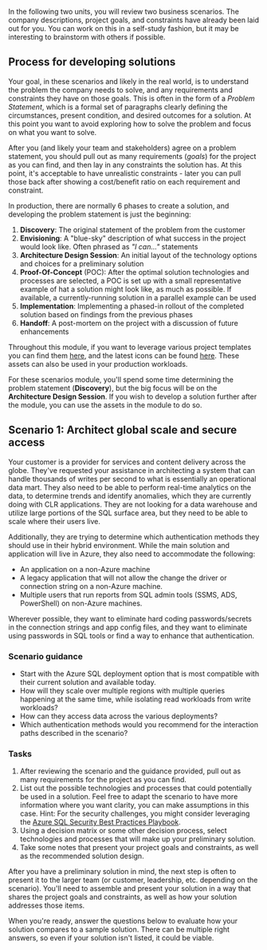 In the following two units, you will review two business scenarios. The company descriptions, project goals, and constraints have already been laid out for you. You can work on this in a self-study fashion, but it may be interesting to brainstorm with others if possible.

## Process for developing solutions

Your goal, in these scenarios and likely in the real world, is to understand the problem the company needs to solve, and any requirements and constraints they have on those goals. This is often in the form of a *Problem Statement*, which is a formal set of paragraphs clearly defining the circumstances, present condition, and desired outcomes for a solution. At this point you want to avoid exploring how to solve the problem and focus on what you want to solve.

After you (and likely your team and stakeholders) agree on a problem statement, you should pull out as many requirements (*goals*) for the project as you can find, and then lay in any constraints the solution has. At this point, it's acceptable to have unrealistic constraints - later you can pull those back after showing a cost/benefit ratio on each requirement and constraint.  

In production, there are normally 6 phases to create  a solution, and developing the problem statement is just the beginning:

1. **Discovery**: The original statement of the problem from the customer
1. **Envisioning**: A "blue-sky" description of what success in the project would look like. Often phrased as *"I can..."* statements
1. **Architecture Design Session**: An initial layout of the technology options and choices for a preliminary solution
1. **Proof-Of-Concept** (POC): After the optimal solution technologies and processes are selected, a POC is set up with a small representative example of hat a solution might look like, as much as possible. If available, a currently-running solution in a parallel example can be used
1. **Implementation**: Implementing a phased-in rollout of the completed solution based on findings from the previous phases
1. **Handoff**: A post-mortem on the project with a discussion of future enhancements

Throughout this module, if you want to leverage various project templates you can find them [here](https://github.com/microsoft/sqlworkshops/tree/master/ProjectResources?azure-portal=true), and the latest icons can be found [here](https://www.microsoft.com/download/confirmation.aspx?id=41937?azure-portal=true). These assets can also be used in your production workloads.  

For these scenarios module, you'll spend some time determining the problem statement (**Discovery**), but the big focus will be on the **Architecture Design Session**. If you wish to develop a solution further after the module, you can use the assets in the module to do so.

## Scenario 1: Architect global scale and secure access

Your customer is a provider for services and content delivery across the globe. They've requested your assistance in architecting a system that can handle thousands of writes per second to what is essentially an operational data mart. They also need to be able to perform real-time analytics on the data, to determine trends and identify anomalies, which they are currently doing with CLR applications. They are not looking for a data warehouse and utilize large portions of the SQL surface area, but they need to be able to scale where their users live.  

Additionally, they are trying to determine which authentication methods they should use in their hybrid environment. While the main solution and application will live in Azure, they also need to accommodate the following:

- An application on a non-Azure machine
- A legacy application that will not allow the change the driver or connection string on a non-Azure machine.
- Multiple users that run reports from SQL admin tools (SSMS, ADS, PowerShell) on non-Azure machines.

Wherever possible, they want to eliminate hard coding passwords/secrets in the connection strings and app config files, and they want to eliminate using passwords in SQL tools or find a way to enhance that authentication.

### Scenario guidance

- Start with the Azure SQL deployment option that is most compatible with their current solution and available today.
- How will they scale over multiple regions with multiple queries happening at the same time, while isolating read workloads from write workloads?
- How can they access data across the various deployments?
- Which authentication methods would you recommend for the interaction paths described in the scenario?  

### Tasks

1. After reviewing the scenario and the guidance provided, pull out as many requirements for the project as you can find.
1. List out the possible technologies and processes that could potentially be used in a solution. Feel free to adapt the scenario to have more information where you want clarity, you can make assumptions in this case.
    Hint: For the security challenges, you might consider leveraging the [Azure SQL Security Best Practices Playbook](https://docs.microsoft.com/azure/sql-database/sql-database-security-best-practice?azure-portal=true).  
1. Using a decision matrix or some other decision process, select technologies and processes that will make up your preliminary solution.
1. Take some notes that present your project goals and constraints, as well as the recommended solution design.

After you have a preliminary solution in mind, the next step is often to present it to the larger team (or customer, leadership, etc. depending on the scenario). You'll need to assemble and present your solution in a way that shares the project goals and constraints, as well as how your solution addresses those items.  

When you're ready, answer the questions below to evaluate how your solution compares to a sample solution. There can be multiple right answers, so even if your solution isn't listed, it could be viable.

